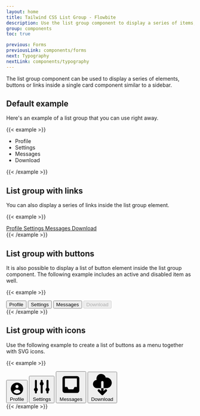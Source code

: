 ```yaml
---
layout: home
title: Tailwind CSS List Group - Flowbite
description: Use the list group component to display a series of items, buttons or links inside a single element
group: components
toc: true

previous: Forms
previousLink: components/forms
next: Typography
nextLink: components/typography
---
```


The list group component can be used to display a series of elements, buttons or links inside a single card component similar to a sidebar.

## Default example

Here's an example of a list group that you can use right away.

{{< example >}}
<ul class="bg-white rounded-lg border border-gray-200 w-48 text-gray-900 text-sm font-medium">
    <li class="px-4 py-2 border-b border-gray-200 w-full rounded-t-lg">Profile</li>
    <li class="px-4 py-2 border-b border-gray-200 w-full">Settings</li>
    <li class="px-4 py-2 border-b border-gray-200 w-full">Messages</li>
    <li class="px-4 py-2 w-full rounded-b-lg">Download</li>
</ul>
{{< /example >}}

## List group with links

You can also display a series of links inside the list group element.

{{< example >}}
<div class="bg-white rounded-lg border border-gray-200 w-48 text-gray-900 text-sm font-medium">
    <a href="#" aria-current="true" class="block px-4 py-2 border-b border-gray-200 w-full rounded-t-lg bg-blue-700 text-white cursor-pointer">
        Profile
    </a>
    <a href="#" class="block px-4 py-2 border-b border-gray-200 w-full hover:bg-gray-100 hover:text-blue-700 focus:outline-none focus:ring-2 focus:ring-blue-700 focus:text-blue-700 cursor-pointer">
        Settings
    </a>
    <a href="#" class="block px-4 py-2 border-b border-gray-200 w-full hover:bg-gray-100 hover:text-blue-700 focus:outline-none focus:ring-2 focus:ring-blue-700 focus:text-blue-700 cursor-pointer">
        Messages
    </a>
    <a href="#" class="block px-4 py-2 border-b border-gray-200 w-full rounded-b-lg hover:bg-gray-100 hover:text-blue-700 focus:outline-none focus:ring-2 focus:ring-blue-700 focus:text-blue-700 cursor-pointer">
        Download
    </a>
</div>
{{< /example >}}

## List group with buttons

It is also possible to display a list of button element inside the list group component. The following example includes an active and disabled item as well.

{{< example >}}
<div class="bg-white rounded-lg border border-gray-200 w-48 text-gray-900 text-sm font-medium">
    <button aria-current="true" type="button" class="text-left px-4 py-2 border-b border-gray-200 w-full rounded-t-lg bg-blue-700 text-white focus:outline-none cursor-pointer">
        Profile
    </button>
    <button type="button" class="text-left px-4 py-2 border-b border-gray-200 w-full hover:bg-gray-100 hover:text-blue-700 focus:outline-none focus:ring-2 focus:ring-blue-700 focus:text-blue-700 cursor-pointer">
        Settings
    </button>
    <button type="button" class="text-left px-4 py-2 border-b border-gray-200 w-full hover:bg-gray-100 hover:text-blue-700 focus:outline-none focus:ring-2 focus:ring-blue-700 focus:text-blue-700 cursor-pointer">
        Messages
    </button>
    <button disabled type="button" class="text-left px-4 py-2 border-b border-gray-200 bg-gray-100 w-full rounded-b-lg cursor-not-allowed">
        Download
    </button>
</div>
{{< /example >}}

## List group with icons

Use the following example to create a list of buttons as a menu together with SVG icons.

{{< example >}}
<div class="bg-white rounded-lg border border-gray-200 w-48">
    <button type="button" class="px-4 py-2 relative hover:bg-gray-100 hover:text-blue-700 text-gray-900 text-sm font-medium border-b border-gray-200 focus:z-10 focus:ring-2 focus:ring-blue-700 focus:text-blue-700 w-full rounded-t-lg inline-flex items-center">
        <svg class="w-4 h-4 mr-2 fill-current" fill="currentColor" viewBox="0 0 20 20" xmlns="http://www.w3.org/2000/svg"><path fill-rule="evenodd" d="M18 10a8 8 0 11-16 0 8 8 0 0116 0zm-6-3a2 2 0 11-4 0 2 2 0 014 0zm-2 4a5 5 0 00-4.546 2.916A5.986 5.986 0 0010 16a5.986 5.986 0 004.546-2.084A5 5 0 0010 11z" clip-rule="evenodd"></path></svg>
        Profile
    </button>
    <button type="button" class="px-4 py-2 relative hover:bg-gray-100 hover:text-blue-700 text-gray-900 text-sm font-medium border-b border-gray-200 focus:z-10 focus:ring-2 focus:ring-blue-700 focus:text-blue-700 w-full inline-flex items-center">
        <svg class="w-4 h-4 mr-2 fill-current" fill="currentColor" viewBox="0 0 20 20" xmlns="http://www.w3.org/2000/svg"><path d="M5 4a1 1 0 00-2 0v7.268a2 2 0 000 3.464V16a1 1 0 102 0v-1.268a2 2 0 000-3.464V4zM11 4a1 1 0 10-2 0v1.268a2 2 0 000 3.464V16a1 1 0 102 0V8.732a2 2 0 000-3.464V4zM16 3a1 1 0 011 1v7.268a2 2 0 010 3.464V16a1 1 0 11-2 0v-1.268a2 2 0 010-3.464V4a1 1 0 011-1z"></path></svg>
        Settings
    </button>
    <button type="button" class="px-4 py-2 relative hover:bg-gray-100 hover:text-blue-700 text-gray-900 text-sm font-medium border-b border-gray-200 focus:z-10 focus:ring-2 focus:ring-blue-700 focus:text-blue-700 w-full inline-flex items-center">
        <svg class="w-4 h-4 mr-2 fill-current" fill="currentColor" viewBox="0 0 20 20" xmlns="http://www.w3.org/2000/svg"><path fill-rule="evenodd" d="M5 3a2 2 0 00-2 2v10a2 2 0 002 2h10a2 2 0 002-2V5a2 2 0 00-2-2H5zm0 2h10v7h-2l-1 2H8l-1-2H5V5z" clip-rule="evenodd"></path></svg>
        Messages
    </button>
    <button type="button" class="px-4 py-2 relative hover:bg-gray-100 hover:text-blue-700 text-gray-900 text-sm font-medium focus:z-10 focus:ring-2 focus:ring-blue-700 focus:text-blue-700 w-full rounded-b-lg inline-flex items-center">
        <svg class="w-4 h-4 mr-2 fill-current" fill="currentColor" viewBox="0 0 20 20" xmlns="http://www.w3.org/2000/svg"><path fill-rule="evenodd" d="M2 9.5A3.5 3.5 0 005.5 13H9v2.586l-1.293-1.293a1 1 0 00-1.414 1.414l3 3a1 1 0 001.414 0l3-3a1 1 0 00-1.414-1.414L11 15.586V13h2.5a4.5 4.5 0 10-.616-8.958 4.002 4.002 0 10-7.753 1.977A3.5 3.5 0 002 9.5zm9 3.5H9V8a1 1 0 012 0v5z" clip-rule="evenodd"></path></svg>
        Download
    </button>
</div>
{{< /example >}}